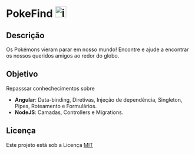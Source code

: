 # PokeFind <img alt="interface" width="30px" src="https://pngimg.com/uploads/pokeball/pokeball_PNG22.png" /> 

## Descrição
Os Pokémons vieram parar em nosso mundo! Encontre e ajude a encontrar os nossos queridos amigos ao redor do globo.

## Objetivo
Repasssar conhechecimentos sobre
- **Angular**: Data-binding, Diretivas, Injeção de dependência, Singleton, Pipes, Roteamento e Formulários.  
- **NodeJS**: Camadas, Controllers e Migrations.

## Licença
Este projeto está sob a Licença [MIT](LICENSE)<br/> <br/>
